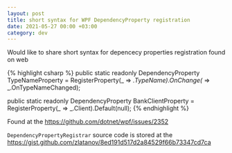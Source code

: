 ```yaml
---
layout: post
title: short syntax for WPF DependencyProperty registration
date: 2021-05-27 00:00 +03:00 
category: dev
---
```


Would like to share short syntax for depencecy properties registration found on web

{% highlight csharp %}
public static readonly DependencyProperty TypeNameProperty = RegisterProperty(_ => _.TypeName).OnChange(_ => _.OnTypeNameChanged);

public static readonly DependencyProperty BankClientProperty = RegisterProperty(_ => _.Client).Default(null);
{% endhighlight %}

Found at the https://github.com/dotnet/wpf/issues/2352


`DependencyPropertyRegistrar` source code is stored at the https://gist.github.com/zlatanov/8ed191d517d2a84529f66b73347cd7ca